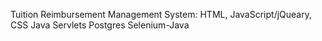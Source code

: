 Tuition Reimbursement Management System:
HTML, JavaScript/jQueary, CSS
Java Servlets
Postgres
Selenium-Java

